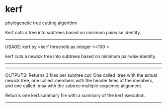 kerf
====

phylogenetic tree cutting algorithm

Kerf cuts a tree into subtrees based on minimum pairwise identity.

*************************************************************************
USAGE:  kerf.py <path to newick tree file> <path to aligned fasta file> <kerf threshold as integer <=100 >

kerf cuts a newick tree into subtrees based on minimum pairwise identity.
*************************************************************************


*************************************************************************
OUTPUTS:
Returns 3 files per subtree cut:
One called .tree with the actual newick tree, one called .members
with the header lines of the members, and one called .msa with the
subtree multiple sequence alignment.

Returns one kerf.summary file with a summary of the kerf execution.
*************************************************************************
